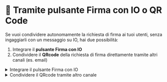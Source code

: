 # 🏁 Tramite pulsante Firma con IO o QR Code

Se vuoi condividere autonomamente la richiesta di firma ai tuoi utenti, senza ingaggiarli con un messaggio su IO, hai due possibilità:

1. Integrare il **pulsante Firma con IO**
2. Condividere il **QRcode** della richiesta di firma direttamente tramite altri canali (es. email)

<details>

<summary>Integrare il pulsante Firma con IO</summary>

Vai nella [sezione dedicata](../../pulsante-firma-con-io/il-pulsante-firma-con-io.md) aper scoprire come fare

</details>

<details>

<summary>Condividere il QRcode tramite altro canale</summary>

Se vuoi condividere autonomamente all'utente un QR code tramite i tuoi canali, devi:&#x20;

1. attendere alcuni secondi affinché la signature request passi dallo status `READY` allo stato `WAIT_FOR_SIGNATURE;`
2. effettuare una richiesta verso l'endpoint `GET /api/v1/sign/signature-requests/{signature_request_id}`

Riceverai in output l'intera signature request comprensiva della proprietà `qr_code_url`, da cui accedere all'url contenente l'immagine del **QR code**.

Il **QR code** è sempre legato ad una **specifica richiesta di firma** e a uno **specifico utente**. Non puoi creare QR code generici che valgano per diversi utenti.

</details>

